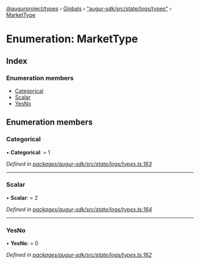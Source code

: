 [@augurproject/types](../README.md) › [Globals](../globals.md) › ["augur-sdk/src/state/logs/types"](../modules/_augur_sdk_src_state_logs_types_.md) › [MarketType](_augur_sdk_src_state_logs_types_.markettype.md)

# Enumeration: MarketType

## Index

### Enumeration members

* [Categorical](_augur_sdk_src_state_logs_types_.markettype.md#categorical)
* [Scalar](_augur_sdk_src_state_logs_types_.markettype.md#scalar)
* [YesNo](_augur_sdk_src_state_logs_types_.markettype.md#yesno)

## Enumeration members

###  Categorical

• **Categorical**: = 1

*Defined in [packages/augur-sdk/src/state/logs/types.ts:163](https://github.com/AugurProject/augur/blob/69c4be52bf/packages/augur-sdk/src/state/logs/types.ts#L163)*

___

###  Scalar

• **Scalar**: = 2

*Defined in [packages/augur-sdk/src/state/logs/types.ts:164](https://github.com/AugurProject/augur/blob/69c4be52bf/packages/augur-sdk/src/state/logs/types.ts#L164)*

___

###  YesNo

• **YesNo**: = 0

*Defined in [packages/augur-sdk/src/state/logs/types.ts:162](https://github.com/AugurProject/augur/blob/69c4be52bf/packages/augur-sdk/src/state/logs/types.ts#L162)*
